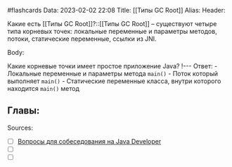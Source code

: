 #flashcards
Data: 2023-02-02 22:08
Title: [[Типы GC Root]]
Alias:
Header:

Какие есть [[Типы GC Root]]?::[[Типы GC Root]] – существуют четыре типа корневых точек: локальные переменные и параметры методов, потоки, статические переменные, ссылки из JNI.
<!--SR:!2023-02-05,1,130-->



Body:


Какие корневые точки имеет простое приложение Java?
!---
Ответ:
	- Локальные переменные и параметры метода `main()`
	- Поток который выполняет `main()`
	- Статические переменные класса, внутри которого находится `main()` метод
<!--SR:!2023-02-05,1,130-->




Главы:
-


Sources:
- [ ] [Вопросы для собеседования на Java Developer](https://github.com/enhorse/java-interview/blob/master/README.md#%D0%9E%D0%9E%D0%9F)
- [ ] []()
- [ ] []()
